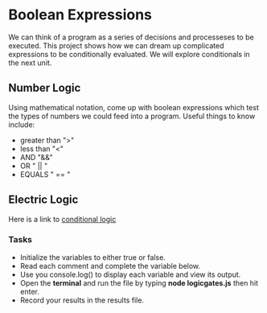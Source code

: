 # Boolean Expressions
We can think of a program as a series of decisions and processeses to be executed.  This project shows how we can dream up complicated expressions to be conditionally evaluated.  We will explore conditionals in the next unit.

## Number Logic
Using mathematical notation, come up with boolean expressions which test the types of numbers we could feed into a program.  Useful things to know include:
-  greater than ">"
-  less than "<"
-  AND "&&"
-  OR " || "
-  EQUALS " == "

## Electric Logic
Here is a link to [conditional logic](https://developer.mozilla.org/en-US/docs/Learn/JavaScript/Building_blocks/conditionals)

### Tasks
-  Initialize the variables to either  true or false.
-  Read each comment and complete the variable below.
-  Use you console.log() to display each variable and view its output.
-  Open the **terminal** and run the file by typing **node logicgates.js** then hit enter.
-  Record your results in the results file.